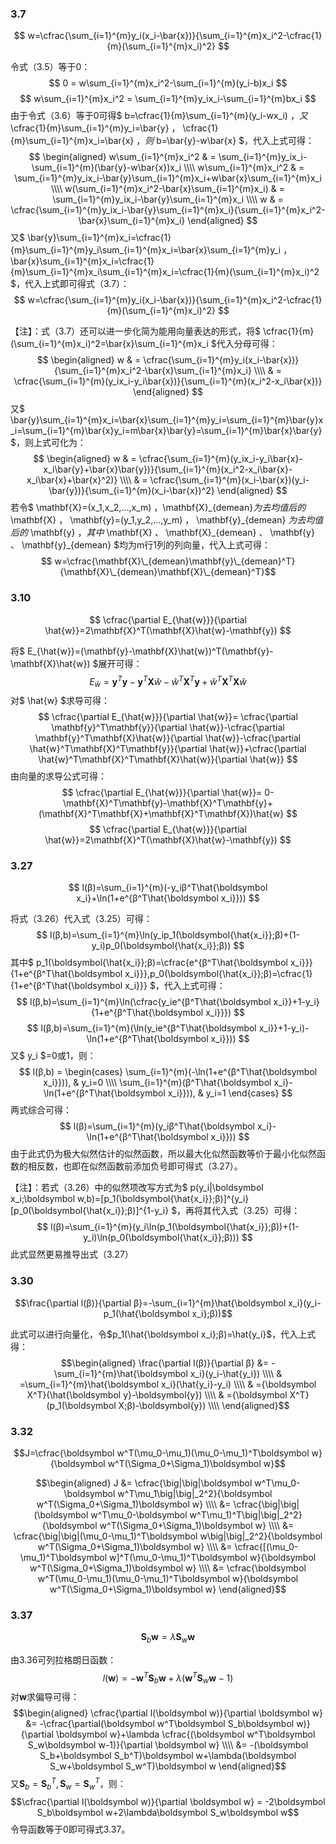 ### 3.7

$$ w=\cfrac{\sum_{i=1}^{m}y_i(x_i-\bar{x})}{\sum_{i=1}^{m}x_i^2-\cfrac{1}{m}(\sum_{i=1}^{m}x_i)^2} $$

令式（3.5）等于0：
$$ 0 = w\sum_{i=1}^{m}x_i^2-\sum_{i=1}^{m}(y_i-b)x_i $$
$$ w\sum_{i=1}^{m}x_i^2 = \sum_{i=1}^{m}y_ix_i-\sum_{i=1}^{m}bx_i $$
由于令式（3.6）等于0可得$ b=\cfrac{1}{m}\sum_{i=1}^{m}(y_i-wx_i) $，又$ \cfrac{1}{m}\sum_{i=1}^{m}y_i=\bar{y} $，$ \cfrac{1}{m}\sum_{i=1}^{m}x_i=\bar{x} $，则$ b=\bar{y}-w\bar{x} $，代入上式可得：
$$ 
\begin{aligned}	 
    w\sum_{i=1}^{m}x_i^2 & = \sum_{i=1}^{m}y_ix_i-\sum_{i=1}^{m}(\bar{y}-w\bar{x})x_i \\\\
    w\sum_{i=1}^{m}x_i^2 & = \sum_{i=1}^{m}y_ix_i-\bar{y}\sum_{i=1}^{m}x_i+w\bar{x}\sum_{i=1}^{m}x_i \\\\
    w(\sum_{i=1}^{m}x_i^2-\bar{x}\sum_{i=1}^{m}x_i) & = \sum_{i=1}^{m}y_ix_i-\bar{y}\sum_{i=1}^{m}x_i \\\\
    w & = \cfrac{\sum_{i=1}^{m}y_ix_i-\bar{y}\sum_{i=1}^{m}x_i}{\sum_{i=1}^{m}x_i^2-\bar{x}\sum_{i=1}^{m}x_i}
\end{aligned}
$$
又$ \bar{y}\sum_{i=1}^{m}x_i=\cfrac{1}{m}\sum_{i=1}^{m}y_i\sum_{i=1}^{m}x_i=\bar{x}\sum_{i=1}^{m}y_i $，$ \bar{x}\sum_{i=1}^{m}x_i=\cfrac{1}{m}\sum_{i=1}^{m}x_i\sum_{i=1}^{m}x_i=\cfrac{1}{m}(\sum_{i=1}^{m}x_i)^2 $，代入上式即可得式（3.7）：
$$ w=\cfrac{\sum_{i=1}^{m}y_i(x_i-\bar{x})}{\sum_{i=1}^{m}x_i^2-\cfrac{1}{m}(\sum_{i=1}^{m}x_i)^2} $$

【注】：式（3.7）还可以进一步化简为能用向量表达的形式，将$ \cfrac{1}{m}(\sum_{i=1}^{m}x_i)^2=\bar{x}\sum_{i=1}^{m}x_i $代入分母可得：
$$ 
\begin{aligned}	  
     w & = \cfrac{\sum_{i=1}^{m}y_i(x_i-\bar{x})}{\sum_{i=1}^{m}x_i^2-\bar{x}\sum_{i=1}^{m}x_i} \\\\
     & = \cfrac{\sum_{i=1}^{m}(y_ix_i-y_i\bar{x})}{\sum_{i=1}^{m}(x_i^2-x_i\bar{x})}
\end{aligned}
$$
又$ \bar{y}\sum_{i=1}^{m}x_i=\bar{x}\sum_{i=1}^{m}y_i=\sum_{i=1}^{m}\bar{y}x_i=\sum_{i=1}^{m}\bar{x}y_i=m\bar{x}\bar{y}=\sum_{i=1}^{m}\bar{x}\bar{y} $，则上式可化为：
$$ 
\begin{aligned}
    w & = \cfrac{\sum_{i=1}^{m}(y_ix_i-y_i\bar{x}-x_i\bar{y}+\bar{x}\bar{y})}{\sum_{i=1}^{m}(x_i^2-x_i\bar{x}-x_i\bar{x}+\bar{x}^2)} \\\\
    & = \cfrac{\sum_{i=1}^{m}(x_i-\bar{x})(y_i-\bar{y})}{\sum_{i=1}^{m}(x_i-\bar{x})^2} 
\end{aligned}
$$
若令$ \mathbf{X}=(x_1,x_2,...,x_m) $，$\mathbf{X}\_{demean}$为去均值后的$ \mathbf{X} $，$ \mathbf{y}=(y_1,y_2,...,y_m) $，$ \mathbf{y}\_{demean} $为去均值后的$ \mathbf{y} $，其中$ \mathbf{X} $、$ \mathbf{X}\_{demean} $、$ \mathbf{y} $、$ \mathbf{y}\_{demean} $均为m行1列的列向量，代入上式可得：
$$ w=\cfrac{\mathbf{X}\_{demean}\mathbf{y}\_{demean}^T}{\mathbf{X}\_{demean}\mathbf{X}\_{demean}^T}$$
### 3.10

$$ \cfrac{\partial E_{\hat{w}}}{\partial \hat{w}}=2\mathbf{X}^T(\mathbf{X}\hat{w}-\mathbf{y}) $$

将$ E_{\hat{w}}=(\mathbf{y}-\mathbf{X}\hat{w})^T(\mathbf{y}-\mathbf{X}\hat{w}) $展开可得：
$$ E_{\hat{w}}= \mathbf{y}^T\mathbf{y}-\mathbf{y}^T\mathbf{X}\hat{w}-\hat{w}^T\mathbf{X}^T\mathbf{y}+\hat{w}^T\mathbf{X}^T\mathbf{X}\hat{w} $$
对$ \hat{w} $求导可得：
$$ \cfrac{\partial E_{\hat{w}}}{\partial \hat{w}}= \cfrac{\partial \mathbf{y}^T\mathbf{y}}{\partial \hat{w}}-\cfrac{\partial \mathbf{y}^T\mathbf{X}\hat{w}}{\partial \hat{w}}-\cfrac{\partial \hat{w}^T\mathbf{X}^T\mathbf{y}}{\partial \hat{w}}+\cfrac{\partial \hat{w}^T\mathbf{X}^T\mathbf{X}\hat{w}}{\partial \hat{w}} $$
由向量的求导公式可得：
$$ \cfrac{\partial E_{\hat{w}}}{\partial \hat{w}}= 0-\mathbf{X}^T\mathbf{y}-\mathbf{X}^T\mathbf{y}+(\mathbf{X}^T\mathbf{X}+\mathbf{X}^T\mathbf{X})\hat{w} $$
$$ \cfrac{\partial E_{\hat{w}}}{\partial \hat{w}}=2\mathbf{X}^T(\mathbf{X}\hat{w}-\mathbf{y}) $$

### 3.27

$$ l(β)=\sum_{i=1}^{m}(-y_iβ^T\hat{\boldsymbol x_i}+\ln(1+e^{β^T\hat{\boldsymbol x_i}})) $$

将式（3.26）代入式（3.25）可得：
$$ l(β,b)=\sum_{i=1}^{m}\ln(y_ip_1(\boldsymbol{\hat{x_i}};β)+(1-y_i)p_0(\boldsymbol{\hat{x_i}};β)) $$
其中$ p_1(\boldsymbol{\hat{x_i}};β)=\cfrac{e^{β^T\hat{\boldsymbol x_i}}}{1+e^{β^T\hat{\boldsymbol x_i}}},p_0(\boldsymbol{\hat{x_i}};β)=\cfrac{1}{1+e^{β^T\hat{\boldsymbol x_i}}} $，代入上式可得：
$$ l(β,b)=\sum_{i=1}^{m}\ln(\cfrac{y_ie^{β^T\hat{\boldsymbol x_i}}+1-y_i}{1+e^{β^T\hat{\boldsymbol x_i}}}) $$
$$ l(β,b)=\sum_{i=1}^{m}(\ln(y_ie^{β^T\hat{\boldsymbol x_i}}+1-y_i)-\ln(1+e^{β^T\hat{\boldsymbol x_i}})) $$
又$ y_i $=0或1，则：
$$ l(β,b) =
\begin{cases} 
\sum_{i=1}^{m}(-\ln(1+e^{β^T\hat{\boldsymbol x_i}})),  & y_i=0 \\\\
\sum_{i=1}^{m}(β^T\hat{\boldsymbol x_i}-\ln(1+e^{β^T\hat{\boldsymbol x_i}})), & y_i=1
\end{cases} $$
两式综合可得：
$$ l(β)=\sum_{i=1}^{m}(y_iβ^T\hat{\boldsymbol x_i}-\ln(1+e^{β^T\hat{\boldsymbol x_i}})) $$
由于此式仍为极大似然估计的似然函数，所以最大化似然函数等价于最小化似然函数的相反数，也即在似然函数前添加负号即可得式（3.27）。

【注】：若式（3.26）中的似然项改写方式为$ p(y_i|\boldsymbol x_i;\boldsymbol w,b)=[p_1(\boldsymbol{\hat{x_i}};β)]^{y_i}[p_0(\boldsymbol{\hat{x_i}};β)]^{1-y_i} $，再将其代入式（3.25）可得：
$$ l(β)=\sum_{i=1}^{m}(y_i\ln(p_1(\boldsymbol{\hat{x_i}};β))+(1-y_i)\ln(p_0(\boldsymbol{\hat{x_i}};β))) $$
此式显然更易推导出式（3.27）

### 3.30

$$\frac{\partial l(β)}{\partial β}=-\sum_{i=1}^{m}\hat{\boldsymbol x_i}(y_i-p_1(\hat{\boldsymbol x_i};β))$$

此式可以进行向量化，令$p_1(\hat{\boldsymbol x_i};β)=\hat{y_i}$，代入上式得：
$$\begin{aligned}
	\frac{\partial l(β)}{\partial β} &= -\sum_{i=1}^{m}\hat{\boldsymbol x_i}(y_i-\hat{y_i}) \\\\
	& =\sum_{i=1}^{m}\hat{\boldsymbol x_i}(\hat{y_i}-y_i) \\\\
	& ={\boldsymbol X^T}(\hat{\boldsymbol y}-\boldsymbol{y}) \\\\
	& ={\boldsymbol X^T}(p_1(\boldsymbol X;β)-\boldsymbol{y}) \\\\
\end{aligned}$$

### 3.32

$$J=\cfrac{\boldsymbol w^T(\mu_0-\mu_1)(\mu_0-\mu_1)^T\boldsymbol w}{\boldsymbol w^T(\Sigma_0+\Sigma_1)\boldsymbol w}$$

$$\begin{aligned}
	J &= \cfrac{\big|\big|\boldsymbol w^T\mu_0-\boldsymbol w^T\mu_1\big|\big|_2^2}{\boldsymbol w^T(\Sigma_0+\Sigma_1)\boldsymbol w} \\\\
	&= \cfrac{\big|\big|(\boldsymbol w^T\mu_0-\boldsymbol w^T\mu_1)^T\big|\big|_2^2}{\boldsymbol w^T(\Sigma_0+\Sigma_1)\boldsymbol w} \\\\
	&= \cfrac{\big|\big|(\mu_0-\mu_1)^T\boldsymbol w\big|\big|_2^2}{\boldsymbol w^T(\Sigma_0+\Sigma_1)\boldsymbol w} \\\\
	&= \cfrac{[(\mu_0-\mu_1)^T\boldsymbol w]^T(\mu_0-\mu_1)^T\boldsymbol w}{\boldsymbol w^T(\Sigma_0+\Sigma_1)\boldsymbol w} \\\\
	&= \cfrac{\boldsymbol w^T(\mu_0-\mu_1)(\mu_0-\mu_1)^T\boldsymbol w}{\boldsymbol w^T(\Sigma_0+\Sigma_1)\boldsymbol w}
\end{aligned}$$

### 3.37

$$\boldsymbol S_b\boldsymbol w=\lambda\boldsymbol S_w\boldsymbol w$$

由3.36可列拉格朗日函数：
$$l(\boldsymbol w)=-\boldsymbol w^T\boldsymbol S_b\boldsymbol w+\lambda(\boldsymbol w^T\boldsymbol S_w\boldsymbol w-1)$$
对$\boldsymbol w$求偏导可得：
$$\begin{aligned}
\cfrac{\partial l(\boldsymbol w)}{\partial \boldsymbol w} &= -\cfrac{\partial(\boldsymbol w^T\boldsymbol S_b\boldsymbol w)}{\partial \boldsymbol w}+\lambda \cfrac{(\boldsymbol w^T\boldsymbol S_w\boldsymbol w-1)}{\partial \boldsymbol w} \\\\
	&= -(\boldsymbol S_b+\boldsymbol S_b^T)\boldsymbol w+\lambda(\boldsymbol S_w+\boldsymbol S_w^T)\boldsymbol w
\end{aligned}$$
又$\boldsymbol S_b=\boldsymbol S_b^T,\boldsymbol S_w=\boldsymbol S_w^T$，则：
$$\cfrac{\partial l(\boldsymbol w)}{\partial \boldsymbol w} = -2\boldsymbol S_b\boldsymbol w+2\lambda\boldsymbol S_w\boldsymbol w$$
令导函数等于0即可得式3.37。
